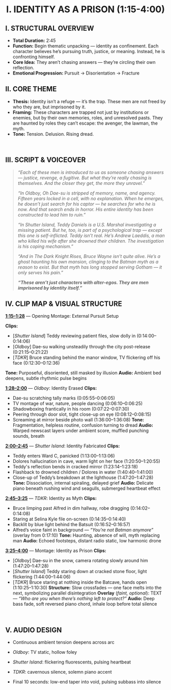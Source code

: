 <h1 align="center">I. IDENTITY AS A PRISON (1:15-4:00)</h1>

## I. STRUCTURAL OVERVIEW

- **Total Duration:** 2:45
- **Function:** Begin thematic unpacking — identity as confinement. Each character believes he’s pursuing truth, justice, or meaning. Instead, he is confronting himself.
- **Core Idea:** They aren’t chasing answers — they’re circling their own reflection.
- **Emotional Progression:** Pursuit → Disorientation → Fracture
&nbsp;


## II. CORE THEME 
- **Thesis:** Identity isn’t a refuge — it’s the trap. These men are not freed by who they are, but imprisoned by it.
- **Framing:** These characters are trapped not just by institutions or enemies, but by their own memories, roles, and unresolved pasts. They are haunted by roles they can’t escape: the avenger, the lawman, the myth.
- **Tone:** Tension. Delusion. Rising dread.


&nbsp;


## III. SCRIPT & VOICEOVER
> _“Each of these men is introduced to us as someone chasing answers — justice, revenge, a fugitive. But what they’re really chasing is themselves. And the closer they get, the more they unravel.”_
> 
> _“In Oldboy, Oh Dae-su is stripped of memory, name, and agency. Fifteen years locked in a cell, with no explanation. When he emerges, he doesn’t just search for his captor — he searches for who he is now. And that search ends in horror. His entire identity has been constructed to lead him to ruin.”_
> 
> _“In Shutter Island, Teddy Daniels is a U.S. Marshal investigating a missing patient. But he, too, is part of a psychological trap — except this one is self-inflicted. Teddy isn’t real. He’s Andrew Laeddis, a man who killed his wife after she drowned their children. The investigation is his coping mechanism.”_
> 
> _“And in The Dark Knight Rises, Bruce Wayne isn’t quite alive. He’s a ghost haunting his own mansion, clinging to the Batman myth as a reason to exist. But that myth has long stopped serving Gotham — it only serves his pain.”_
>
> _**“These aren’t just characters with alter-egos. They are men imprisoned by identity itself.”**_
&nbsp;


## IV. CLIP MAP & VISUAL STRUCTURE

**<ins>1:15–1:28</ins>** — Opening Montage: External Pursuit Setup

**Clips:**
- [_Shutter Island_] Teddy reviewing patient files, slow dolly in (0:14:00–0:14:06)
- [_Oldboy_]  Dae-su walking unsteadily through the city post-release (0:21:15–0:21:22)
- [_TDKR_] Bruce standing behind the manor window, TV flickering off his face (0:12:30–0:12:36)

**Tone:** Purposeful, disoriented, still masked by illusion
**Audio:** Ambient bed deepens, subtle rhythmic pulse begins

**<ins>1:28–2:00</ins>** — _Oldboy_: Identity Erased
**Clips:**
- Dae-su scratching tally marks (0:05:55–0:06:05)
- TV montage of war, nature, people dancing (0:06:10–0:06:25)
- Shadowboxing frantically in his room (0:07:22–0:07:30)
- Peering through door slot, tight close-up on eye (0:08:12–0:08:15)
- Screaming at mirror beside photo wall (1:36:00–1:36:08)
**Tone:** Fragmentation, helpless routine, confusion turning to dread
**Audio:** Warped newscast layers under ambient score, muffled punching sounds, breath

**<ins>2:00–2:45</ins>** — _Shutter Island_: Identity Fabricated
**Clips:**
- Teddy enters Ward C, panicked (1:13:00–1:13:06)
- Dolores hallucination in cave, warm light on her face (1:20:50–1:20:55)
- Teddy's reflection bends in cracked mirror (1:23:14–1:23:18)
- Flashback to drowned children / Dolores in water (1:40:40–1:41:00)
- Close-up of Teddy’s breakdown at the lighthouse (1:47:20–1:47:28)
**Tone:** Dissociation, internal spiraling, delayed grief
**Audio:** Delicate piano beneath rushing wind and seagulls, submerged heartbeat effect

**<ins>2:45–3:25</ins>** — _TDKR_: Identity as Myth
**Clips:**
- Bruce limping past Alfred in dim hallway, robe dragging (0:14:02–0:14:08)
- Staring at Selina Kyle file on-screen (0:14:35–0:14:40)
- Backlit by blue light behind the Batsuit (0:16:52–0:16:57)
- Alfred’s voice faint in background — _“You’re not Batman anymore”_ (overlay from 0:17:10)
**Tone:** Haunting, absence of will, myth replacing man
**Audio:** Echoed footsteps, distant radio static, low harmonic drone

**<ins>3:25–4:00</ins>** — Montage: Identity as Prison
**Clips:**
- [_Oldboy_] Dae-su in the snow, camera rotating slowly around him (1:47:20–1:47:28)
- [_Shutter Island_] Teddy staring down at cracked stone floor, light flickering (1:44:00–1:44:06)
- [_TDKR_] Bruce staring at nothing inside the Batcave, hands open (1:10:25–1:10:30)
**Structure:** Slow crossfades — one face melts into the next, symbolizing parallel disintegration
**Overlay** (_faint, optional_): TEXT — _“Who are you when there’s nothing left to protect?”_
**Audio:** Deep bass fade, soft reversed piano chord, inhale loop before total silence

&nbsp;

## V. AUDIO DESIGN
- Continuous ambient tension deepens across arc
- _Oldboy_: TV static, hollow foley
- _Shutter Island_: flickering fluorescents, pulsing heartbeat
- _TDKR_: cavernous silence, solemn piano accent

- Final 10 seconds: low-end taper into void, pulsing subbass into silence



